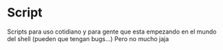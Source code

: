 # Script
Scripts para uso cotidiano y para gente que esta empezando en el mundo del shell (pueden que tengan bugs...) 
Pero no mucho jaja
